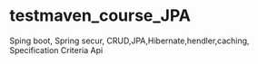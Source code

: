 # testmaven_course_JPA

Sping boot, Spring secur, CRUD,JPA,Hibernate,hendler,caching, Specification Criteria Api